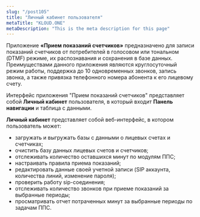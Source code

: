 ```yaml
---
slug: "/post105"
title: "Личный кабинет пользователя"
metaTitle: "KLOUD.ONE"
metaDescription: "This is the meta description for this page"
---
```


Приложение **«Прием показаний счетчиков»** предназначено для записи показаний счетчиков от потребителей в голосовом или тональном (DTMF) режиме, их распознавания и сохранения в базе данных. Преимуществами данного приложения являются круглосуточный режим работы, поддержка до 10 одновременных звонков, запись звонка, а также привязка телефонного номера абонента к его лицевому счету.

Интерфейс приложения "Прием показаний счетчиков" представляет собой **Личный кабинет** пользователя, в который входит  **Панель навигации** и таблица с данными.

**Личный кабинет** представляет собой веб-интерфейс, в котором пользователь может:

- загружать и выгружать базы с данными о лицевых счетах и счетчиках;  
- очистить базу данных лицевых счетов и счетчиков;  
- отслеживать количество оставшихся минут по модулям ППС;  
- настраивать правила приема показаний;  
- редактировать данные своей учетной записи (SIP аккаунта, количества линий, изменение пароля);  
- проверить работу sip-соединения;  
- отслеживать количество звонков при приеме показаний за выбранные периоды;  
- просматривать отчет потраченных минут за выбранные периоды по задачам ППС. 
